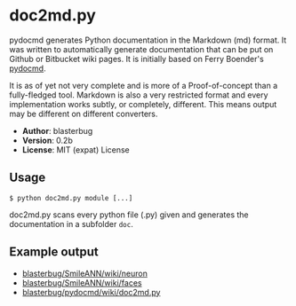 # doc2md.py

pydocmd generates Python documentation in the Markdown (md) format. It was
written to automatically generate documentation that can be put on Github 
or Bitbucket wiki pages. It is initially based on Ferry Boender's [pydocmd].  

It is as of yet not very complete and is more of a Proof-of-concept than a
fully-fledged tool. Markdown is also a very restricted format and every
implementation works subtly, or completely, different. This means output
may be different on different converters.  

* __Author__: blasterbug
* __Version__: 0.2b
* __License__: MIT (expat) License

## Usage

    $ python doc2md.py module [...]

doc2md.py scans every python file (.py) given and generates the documentation
in a subfolder `doc`.  

## Example output

 - [blasterbug/SmileANN/wiki/neuron](http://github.com/blasterbug/SmileANN/wiki/neuron)
 - [blasterbug/SmileANN/wiki/faces](http://github.com/blasterbug/SmileANN/wiki/faces)
 - [blasterbug/pydocmd/wiki/doc2md.py](https://github.com/blasterbug/doc2md.py/wiki)


[pydocmd]: https://github.com/fboender/pydocmd
